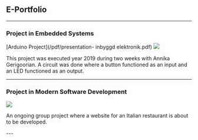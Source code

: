 ## E-Portfolio

---

### Project in Embedded Systems

[Arduino Project](/pdf/presentation- inbyggd elektronik.pdf)
<img src="images/Skärmavbild 2020-03-24 kl. 12.09.30.png?raw=true"/>

<p> This project was executed year 2019 during two weeks with Annika Gerigoorian. A circuit was done where a button 
  functioned as an input and an LED functioned as an output. </p>

---
### Project in Modern Software Development


<img src="images/Skärmavbild 2020-03-25 kl. 22.03.23.png?raw=true"/>
<p> An ongoing group project where a website for an Italian restaurant is about to be developed. </p>
---
